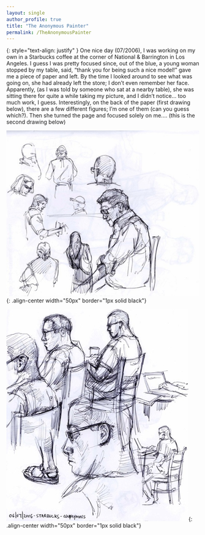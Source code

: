 ```yaml
---
layout: single
author_profile: true
title: "The Anonymous Painter"
permalink: /TheAnonymousPainter
---
```


{: style="text-align: justify" }
One nice day (07/2006), I was working on my own in a Starbucks coffee at the corner of National & Barrington in Los Angeles. 
I guess I was pretty focused since, out of the blue, a young woman stopped by my table, said, “thank you for being such a nice model!” 
gave me a piece of paper and left. By the time I looked around to see what was going on, she had already left the store; 
I don’t even remember her face. Apparently, (as I was told by someone who sat at a nearby table), she was sitting there for quite
a while taking my picture, and I didn’t notice... too much work, I guess. Interestingly, on the back of the paper (first drawing below),
there are a few different figures; I’m one of them (can you guess which?). Then she turned the page and focused solely on me.... 
(this is the second drawing below)

![back](/assets/images/starbucks_back_low.jpeg){: .align-center width="50px" border="1px solid black"}


![front](assets/images/starbucks_front_low.jpeg){: .align-center width="50px" border="1px solid black"}

